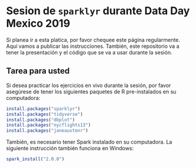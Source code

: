 # Sesion de `sparklyr` durante Data Day Mexico 2019

Si planea ir a esta platica, por favor chequee este página regularmente.  Aquí vamos a publicar las instrucciones. También, este repositorio va a tener la presentación y el código que se va a usar durante la sesión.

## Tarea para usted 

Si desea practicar los ejercicios en vivo durante la sesión, por favor asegúrese de tener los siguientes paquetes de R pre-instalados en su computadora:

```r
install.packages("sparklyr")
install.packages("tidyverse")
install.packages("dbplot")
install.packages("nycflights13")
install.packages("janeaustenr")
```
También, es necesario tener Spark instalado en su computadora.  La siguiente instrucción también funciona en Windows:

```r
spark_install("2.0.0")
```

